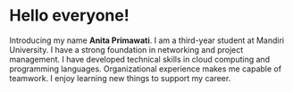 # Hello everyone! 
Introducing my name **Anita Primawati**.
I am a third-year student at Mandiri University. I have a strong foundation in networking and project management. I have developed technical skills in cloud computing and programming languages. Organizational experience makes me capable of teamwork. I enjoy learning new things to support my career.
